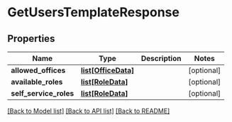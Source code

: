 # GetUsersTemplateResponse

## Properties
Name | Type | Description | Notes
------------ | ------------- | ------------- | -------------
**allowed_offices** | [**list[OfficeData]**](OfficeData.md) |  | [optional] 
**available_roles** | [**list[RoleData]**](RoleData.md) |  | [optional] 
**self_service_roles** | [**list[RoleData]**](RoleData.md) |  | [optional] 

[[Back to Model list]](../README.md#documentation-for-models) [[Back to API list]](../README.md#documentation-for-api-endpoints) [[Back to README]](../README.md)

